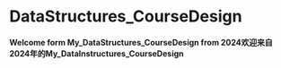 # DataStructures_CourseDesign
**Welcome form My_DataStructures_CourseDesign from 2024欢迎来自2024年的My_DataInstructures_CourseDesign**
